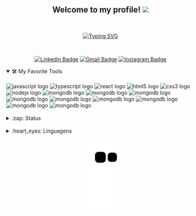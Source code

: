 <h2 align="center">
  Welcome to my profile! <img src="https://media.giphy.com/media/hvRJCLFzcasrR4ia7z/giphy.gif" width=32>
</h2>

<br>

<div align="center">
  
[![Typing SVG](https://readme-typing-svg.demolab.com?font=Fira+Code&pause=1000&color=21F71A&center=true&width=400&lines=Full-stack+web+developer;Tabletop+RPG+enthusiast;Bug+builder+%3AD;Always+curious+to+solve+problems)](https://git.io/typing-svg)

</div>

<br>

<div align="center">

  [![Linkedin Badge](https://img.shields.io/badge/-LinkedIn-blue?style=flat&logo=Linkedin&logoColor=white&link=https://www.linkedin.com/in/kevin-candeloni/)](https://www.linkedin.com/in/kevin-candeloni/)
  [![Gmail Badge](https://img.shields.io/badge/-Gmail-c14438?style=flat&logo=Gmail&logoColor=white&link=mailto:kcandeloni@gmail.com)](mailto:kcandeloni@gmail.com)
  [![Instagram Badge](https://img.shields.io/badge/-Instagram-C13584?style=flat&labelColor=C13584&logo=instagram&logoColor=white&link=https://www.instagram.com/kevincandeloni/)](https://www.instagram.com/kevincandeloni/)

</div>
  
<details open>
  <summary>🛠️ My Favorite Tools</summary>

  <br>
  
<div align="left">
  <img src="https://cdn.jsdelivr.net/gh/devicons/devicon/icons/javascript/javascript-original.svg" height="40" width="52" alt="javascript logo"  />
  <img src="https://cdn.jsdelivr.net/gh/devicons/devicon/icons/typescript/typescript-original.svg" height="40" width="52" alt="typescript logo"  />
  <img src="https://cdn.jsdelivr.net/gh/devicons/devicon/icons/react/react-original.svg" height="40" width="52" alt="react logo"  />
  <img src="https://cdn.jsdelivr.net/gh/devicons/devicon/icons/html5/html5-original.svg" height="40" width="52" alt="html5 logo"  />
  <img src="https://cdn.jsdelivr.net/gh/devicons/devicon/icons/css3/css3-original.svg" height="40" width="52" alt="css3 logo"  />
  <img src="https://cdn.jsdelivr.net/gh/devicons/devicon/icons/nodejs/nodejs-original.svg" height="40" width="52" alt="nodejs logo"  />
  <img src="https://cdn.jsdelivr.net/gh/devicons/devicon/icons/jest/jest-plain.svg" height="40" width="52" alt="mongodb logo"  />
  <img src="https://cdn.jsdelivr.net/gh/devicons/devicon/icons/mongodb/mongodb-original.svg" height="40" width="52" alt="mongodb logo"  />
  <img src="https://cdn.jsdelivr.net/gh/devicons/devicon/icons/postgresql/postgresql-original.svg" height="40" width="52" alt="mongodb logo"  />
  <img src="https://cdn.jsdelivr.net/gh/devicons/devicon/icons/redis/redis-original.svg" height="40" width="52" alt="mongodb logo"  />
  <img src="https://cdn.jsdelivr.net/gh/devicons/devicon/icons/docker/docker-original.svg" height="40" width="52" alt="mongodb logo"  />
  <img src="https://cdn.jsdelivr.net/gh/devicons/devicon/icons/trello/trello-plain.svg" height="40" width="52" alt="mongodb logo"  />
  <img src="https://cdn.jsdelivr.net/gh/devicons/devicon/icons/figma/figma-original.svg" height="40" width="52" alt="mongodb logo"  />
  <img src="https://cdn.jsdelivr.net/gh/devicons/devicon/icons/java/java-original.svg" height="40" width="52" alt="mongodb logo"  />
  <img src="https://cdn.jsdelivr.net/gh/devicons/devicon/icons/git/git-original.svg" height="40" width="52" alt="mongodb logo"  />
</div>

</details>

<br>

<details>
  <summary>:zap: Status</summary>
  
<div align="center">

  <img src="https://github-readme-stats.vercel.app/api?username=kcandeloni&count_private=true&show_icons=true&&theme=tokyonight" width=380>

</div>

</details>

<br>


<details>
  <summary>:heart_eyes: Linguagens</summary>

<div align="center">

  [![Top Langs](https://github-readme-stats.vercel.app/api/top-langs/?username=kcandeloni&layout=compact&theme=tokyonight)](https://github.com/kcandeloni/github-readme-stats)
  
</div>

</details>

<div align="center">

  ![Snake animation](https://github.com/kcandeloni/kcandeloni/blob/output/github-contribution-grid-snake.svg)

</div>
